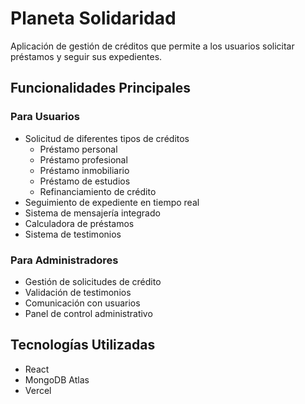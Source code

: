 # Planeta Solidaridad

Aplicación de gestión de créditos que permite a los usuarios solicitar préstamos y seguir sus expedientes.

## Funcionalidades Principales

### Para Usuarios
- Solicitud de diferentes tipos de créditos
  - Préstamo personal
  - Préstamo profesional
  - Préstamo inmobiliario
  - Préstamo de estudios
  - Refinanciamiento de crédito
- Seguimiento de expediente en tiempo real
- Sistema de mensajería integrado
- Calculadora de préstamos
- Sistema de testimonios

### Para Administradores
- Gestión de solicitudes de crédito
- Validación de testimonios
- Comunicación con usuarios
- Panel de control administrativo

## Tecnologías Utilizadas
- React
- MongoDB Atlas
- Vercel
